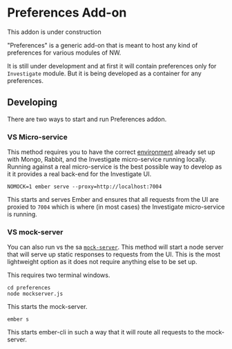 # Preferences Add-on

This addon is under construction

"Preferences" is a generic add-on that is meant to host any kind of preferences for various modules of NW.

It is still under development and at first it will contain preferences only for `Investigate` module. But it is being developed as a container for any preferences.

## Developing

There are two ways to start and run Preferences addon.

### VS Micro-service

This method requires you to have the correct [environment](https://wiki.na.rsa.net/pages/viewpage.action?spaceKey=~garalj&title=NW-UI) already set up with Mongo, Rabbit, and the Investigate micro-service running locally. Running against a real micro-service is the best possible way to develop as it it provides a real back-end for the Investigate UI.

```
NOMOCK=1 ember serve --proxy=http://localhost:7004
```

This starts and serves Ember and ensures that all requests from the UI are proxied to `7004` which is where (in most cases) the Investigate micro-service is running.

### VS mock-server

You can also run vs the sa [`mock-server`](https://github.rsa.lab.emc.com/asoc/sa-ui/tree/master/mock-server). This method will start a node server that will serve up static responses to requests from the UI. This is the most lightweight option as it does not require anything else to be set up.

This requires two terminal windows.

```
cd preferences
node mockserver.js
```

This starts the mock-server.

```
ember s
```

This starts ember-cli in such a way that it will route all requests to the mock-server.

